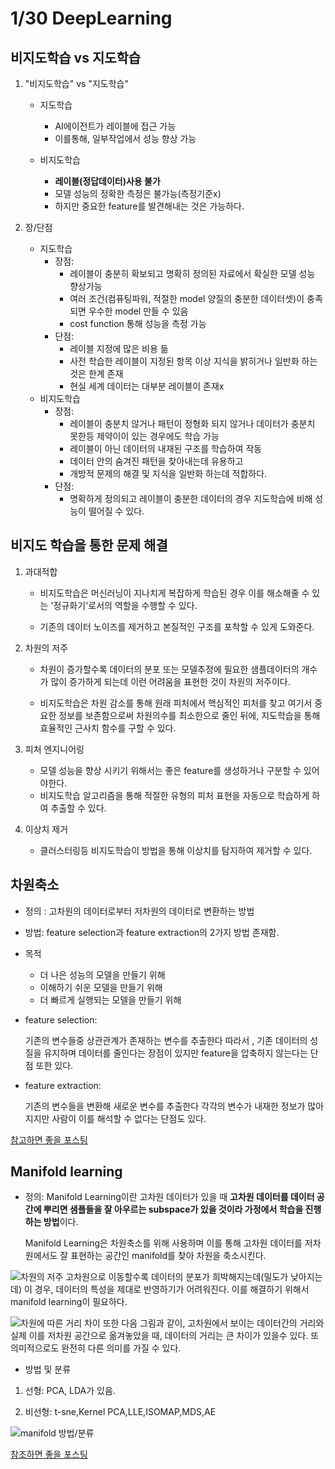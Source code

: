 # 1/30 DeepLearning


## 비지도학습 vs 지도학습

1. "비지도학습" vs "지도학습"

    - 지도학습
      - AI에이전트가 레이블에 접근 가능
      - 이를통해, 일부작업에서 성능 향상 가능

    - 비지도학습
      - **레이블(정답데이터)사용 불가**
      - 모델 성능의 정확한 측정은 불가능(측정기준x)
      - 하지만 중요한 feature를 발견해내는 것은 가능하다.

2. 장/단점
    - 지도학습
        - 장점:
          - 레이블이 충분히 확보되고 명확히 정의된 자료에서 확실한 모델 성능 향상가능
          - 여러 조건(컴퓨팅파워, 적절한 model 양질의 충분한 데이터셋)이 충족되면 우수한 model 만들 수 있음
          -  cost function 통해 성능을 측정 가능
        - 단점: 
          - 레이블 지정에 많은 비용 듦
          - 사전 학습한 레이블이 지정된 항목 이상 지식을 밝히거나 일반화 하는것은 한계 존재
          - 현실 세계 데이터는 대부분 레이블이 존재x
    -  비지도학습
       -  장점: 
          -  레이블이 충분치 않거나 패턴이 정형화 되지 않거나 데이터가 충분치 못한등 제약이이 있는 경우에도 학습 가능
          -  레이블이 아닌 데이터의 내재된 구조를 학습하여 작동 
          - 데이터 안의 숨겨진 패턴을 찾아내는데 유용하고
          - 개방적 문제의 해결 및 지식을 일반화 하는데 적합하다.
       - 단점:
         - 명확하게 정의되고 레이블이 충분한 데이터의 경우 지도학습에 비해 성능이 떨어질 수 있다.    

## 비지도 학습을 통한 문제 해결 

1. 과대적합
   - 비지도학습은 머신러닝이 지나치게 복잡하게 학습된 경우 이를 해소해줄 수 있는 '정규화기'로서의 역할을 수행할 수 있다.

   - 기존의 데이터 노이즈를 제거하고 본질적인 구조를 포착할 수 있게 도와준다.

2. 차원의 저주
   - 차원이 증가할수록 데이터의 분포 또는 모델추정에 필요한 샘플데이터의 개수가 많이 증가하게 되는데 이런 어려움을 표현한 것이 차원의 저주이다.

   - 비지도학습은 차원 감소를 통해 원래 피처에서 핵심적인 피처를 찾고 여기서 중요한 정보를 보존함으로써 차원의수를 최소한으로 줄인 뒤에, 지도학습을 통해 효율적인 근사치 함수를 구할 수 있다.
3. 피처 엔지니어링
   - 모델 성능을 향상 시키기 위해서는 좋은 feature를 생성하거나 구분할 수 있어야한다.      
   - 비지도학습 알고리즘을 통해 적절한 유형의 피처 표현을 자동으로 학습하게 하여 추출할 수 있다.
  
4. 이상치 제거 
   - 클러스터링등 비지도학습이 방법을 통해 이상치를 탐지하여 제거할 수 있다.


## 차원축소
- 정의 : 고차원의 데이터로부터 저차원의 데이터로 변환하는 방법

- 방법: feature selection과 feature extraction의 2가지 방법 존재함.

- 목적 
  -  더 나은 성능의 모델을 만들기 위해
  - 이해하기 쉬운 모델을 만들기 위해
  - 더 빠르게 실행되는 모델을 만들기 위해

- feature selection: 
  
  기존의 변수들중 상관관계가 존재하는 변수를 추출한다
  따라서 , 기존 데이터의 성질을 유지하며 데이터를 줄인다는 장점이 있지만 feature을 압축하지 않는다는 단점 또한 있다.


- feature extraction:

    기존의 변수들을 변환해 새로운 변수를 추출한다
    각각의 변수가 내재한 정보가 많아지지만 사람이 이를 해석할 수 없다는 단점도 있다.

[참고하면 좋을 포스팅](https://aytekin.tistory.com/49)


## Manifold learning

- 정의: Manifold Learning이란 고차원 데이터가 있을 때 **고차원 데이터를 데이터 공간에 뿌리면 샘플들을 잘 아우르는 subspace가 있을 것이라 가정에서 학습을 진행하는 방법**이다. 
  
  Manifold Learning은 차원축소를 위해 사용하며 이를 통해 고차원 데이터를 저차원에서도 잘 표현하는 공간인 manifold를 찾아 차원을 축소시킨다.

![차원의 저주](https://blog.kakaocdn.net/dn/EkeaH/btrewxDoAEp/SWTLQILuSUASbSL4nICQ6K/img.png)
고차원으로 이동할수록 데이터의 분포가 희박해지는데(밀도가 낮아지는데) 이 경우, 데이터의 특성을 제대로 반영하기가 어려워진다. 이를 해결하기 위해서 manifold learning이 필요하다.

![차원에 따른 거리 차이](https://img1.daumcdn.net/thumb/R1280x0/?scode=mtistory2&fname=https%3A%2F%2Fblog.kakaocdn.net%2Fdn%2Fbpn3EN%2FbtrM37MAEyf%2FbtksIMW1q76jNK6viEDEAK%2Fimg.png)
또한 다음 그림과 같이, 고차원에서 보이는 데이터간의 거리와 실제 이를 저차원 공간으로 옮겨놓았을 때, 데이터의 거리는 큰 차이가 있을수 있다. 또 의미적으로도 완전히 다른 의미를 가질 수 있다.

- 방법 및 분류

1. 선형: PCA, LDA가 있음.

2. 비선형: t-sne,Kernel PCA,LLE,ISOMAP,MDS,AE

![manifold 방법/분류](https://img1.daumcdn.net/thumb/R1280x0/?scode=mtistory2&fname=https%3A%2F%2Fblog.kakaocdn.net%2Fdn%2FbNlSwO%2FbtrM7kjMUnx%2F3a2M7spM6VVWqUYgR0Dm91%2Fimg.png)


[참조하면 좋을 포스팅](https://roytravel.tistory.com/105)